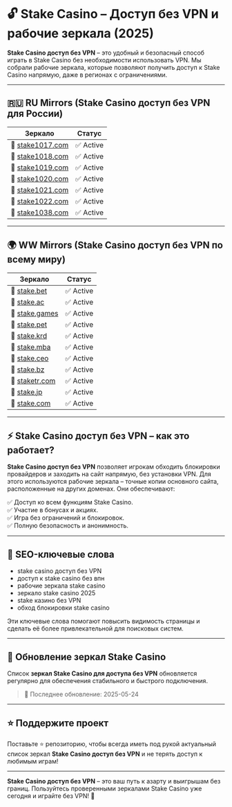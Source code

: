 # 🔓 Stake Casino – Доступ без VPN и рабочие зеркала (2025)

**Stake Casino доступ без VPN** – это удобный и безопасный способ играть в Stake Casino без необходимости использовать VPN. Мы собрали рабочие зеркала, которые позволяют получить доступ к Stake Casino напрямую, даже в регионах с ограничениями.

---

## 🇷🇺 RU Mirrors (Stake Casino доступ без VPN для России)

| Зеркало                                     | Статус  |
|---------------------------------------------|---------|
| 🔗 [stake1017.com](https://stake1017.com/?c=E21eRDVa) | ✅ Active |
| 🔗 [stake1018.com](https://stake1018.com/?c=E21eRDVa) | ✅ Active |
| 🔗 [stake1019.com](https://stake1019.com/?c=E21eRDVa) | ✅ Active |
| 🔗 [stake1020.com](https://stake1020.com/?c=E21eRDVa) | ✅ Active |
| 🔗 [stake1021.com](https://stake1021.com/?c=E21eRDVa) | ✅ Active |
| 🔗 [stake1022.com](https://stake1022.com/?c=E21eRDVa) | ✅ Active |
| 🔗 [stake1038.com](https://stake1038.com/?c=E21eRDVa) | ✅ Active |

---

## 🌍 WW Mirrors (Stake Casino доступ без VPN по всему миру)

| Зеркало                                    | Статус  |
|--------------------------------------------|---------|
| 🔗 [stake.bet](https://stake.bet/?c=E21eRDVa)         | ✅ Active |
| 🔗 [stake.ac](https://stake.ac/?c=E21eRDVa)           | ✅ Active |
| 🔗 [stake.games](https://stake.games/?c=E21eRDVa)     | ✅ Active |
| 🔗 [stake.pet](https://stake.pet/?c=E21eRDVa)         | ✅ Active |
| 🔗 [stake.krd](https://stake.krd/?c=E21eRDVa)         | ✅ Active |
| 🔗 [stake.mba](https://stake.mba/?c=E21eRDVa)         | ✅ Active |
| 🔗 [stake.ceo](https://stake.ceo/?c=E21eRDVa)         | ✅ Active |
| 🔗 [stake.bz](https://stake.bz/?c=E21eRDVa)           | ✅ Active |
| 🔗 [staketr.com](https://staketr.com/?c=E21eRDVa)     | ✅ Active |
| 🔗 [stake.jp](https://stake.jp/?c=E21eRDVa)           | ✅ Active |
| 🔗 [stake.com](https://stake.com/?c=E21eRDVa)         | ✅ Active |

---

## ⚡ Stake Casino доступ без VPN – как это работает?

**Stake Casino доступ без VPN** позволяет игрокам обходить блокировки провайдеров и заходить на сайт напрямую, без установки VPN. Для этого используются рабочие зеркала – точные копии основного сайта, расположенные на других доменах. Они обеспечивают:

✅ Доступ ко всем функциям Stake Casino.  
✅ Участие в бонусах и акциях.  
✅ Игра без ограничений и блокировок.  
✅ Полную безопасность и анонимность.

---

## 🎯 SEO-ключевые слова

- stake casino доступ без VPN  
- доступ к stake casino без впн  
- рабочие зеркала stake casino  
- зеркало stake casino 2025  
- stake казино без VPN  
- обход блокировки stake casino  

Эти ключевые слова помогают повысить видимость страницы и сделать её более привлекательной для поисковых систем.

---

## 🔄 Обновление зеркал Stake Casino

Список **зеркал Stake Casino для доступа без VPN** обновляется регулярно для обеспечения стабильного и быстрого подключения.  
> 📅 Последнее обновление: 2025-05-24

---

## ⭐ Поддержите проект

Поставьте ⭐️ репозиторию, чтобы всегда иметь под рукой актуальный список зеркал **Stake Casino доступ без VPN** и не терять доступ к любимым играм!

---

**Stake Casino доступ без VPN** – это ваш путь к азарту и выигрышам без границ. Пользуйтесь проверенными зеркалами Stake Casino уже сегодня и играйте без VPN! 🚀
